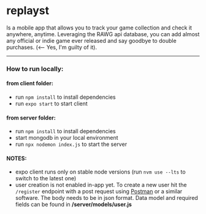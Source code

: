 # replayst

Is a mobile app that allows you to track your game collection and check it anywhere, anytime. Leveraging the RAWG api database, you can add almost any official or indie game ever released and say goodbye to double purchases. (<-- Yes, I'm guilty of it).

---

### How to run locally:

#### from client folder:
- run `npm install` to install dependencies
- run `expo start` to start client

#### from server folder:
- run `npm install` to install dependencies
- start mongodb in your local environment
- run `npx nodemon index.js` to start the server

#### NOTES:
- expo client runs only on stable node versions (run `nvm use --lts` to switch to the latest one)
- user creation is not enabled in-app yet. To create a new user hit the `/register` endpoint with a post request using [Postman](https://www.postman.com) or a similar software. The body needs to be in json format. Data model and required fields can be found in **/server/models/user.js**
